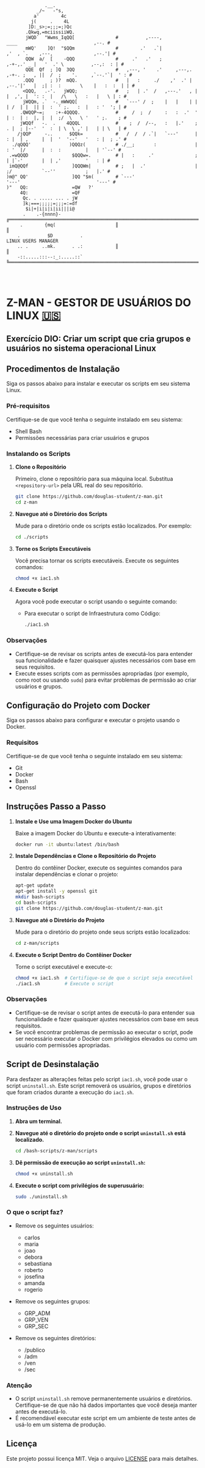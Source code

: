 ```


              .__.                      
           _/~   -"s,                   
          a'        4c                  
         j(     .    4L                 
        ]D:_s>;=;;;=;)Qc                
       .Qkwq,=mciissiiWQ.               
       jWQD`  "Wwms_IqQQ[               #          ,----,                      ____                            ,--. #
       mWQ'    ]Q!  "$QQm               #        .'   .`|                    ,'  , `.    ,---,               ,--.'| #
       QQW  a/  [    -QQQ               #     .'   .'   ;                 ,-+-,.' _ |   '  .' \          ,--,:  : | #
       QQE  Qf  ; ]Q  3QQ               #   ,---, '    .'     ,---,.   ,-+-. ;   , ||  /  ;    '.     ,`--.'`|  ' : #
      .QQQ      ; )?  mQQ.              #   |   :     ./    ,'  .' |  ,--.'|'   |  ;| :  :       \    |   :  :  | | #
      <QQQ,   .-'.   jWQQ;              #   ;   | .'  /   ,---.'   , |   |  ,', |  ': :  |   /\   \   :   |   \ | : #
      jWQQm, .`  -._mWWQQ[              #   `---' /  ;    |   |    | |   | /  | |  || |  :  ' ;.   :  |   : '  '; | #
     .QWQQP~=;    :+-4QQQQ.             #     /  ;  /     :   :  .'  '   | :  | :  |, |  |  ;/  \   \ '   ' ;.    ; #
     jWQQf   -.  .    4QQQL             #    ;  /  /--,   :   |.'    ;   . |  ; |--'  '  :  | \  \ ,' |   | | \   | #
    /jQQP     -..      $QQk=            #   /  /  / .`|   `---'      |   : |  | ,     |  |  '  '--'   '   : |  ; .' #
  ./qQQQ'              )QQQz(           # ./__;       :              |   : '  |/      |  :  :         |   | '`--' #
 .=wQQQD                $QQQw=.         # |   :     .'               ;   | |`-'       |  | ,'         '   : | #
 imQ@QQf                ]QQQWm|         # ;   |  .'                  |   ;/           `--''           ;   |.' #
)m@" QQ'                ]QQ "$m(        # `---'                      '---'                            '---' #
)"   QQ:                =QW   ?'        
     4Q:                =QF             
      Qc. . ..... ... . jW              
      ]k;===;;;;;=;;;=:=df              
       $i|+|i|i|i|ii|||i@               
      .    .-{nnnn}-                    ╔═══════════════════════════════════════════════════════════════════════════╗
     .        {mq(                      ║                                                                           ║
    .          $D          .                                      LINUX USERS MANAGER
    .. .     ..mk.      . .:            ║                                                                           ║
    -::.....:::--:_:.....::`            ╚═══════════════════════════════════════════════════════════════════════════╝
                                        
                                        


```
# Z-MAN - GESTOR DE USUÁRIOS DO LINUX [:us:](README.md)
## Exercício DIO: Criar um script que cria grupos e usuários no sistema operacional Linux

## Procedimentos de Instalação

Siga os passos abaixo para instalar e executar os scripts em seu sistema Linux.

### Pré-requisitos

Certifique-se de que você tenha o seguinte instalado em seu sistema:
- Shell Bash
- Permissões necessárias para criar usuários e grupos

### Instalando os Scripts

1. **Clone o Repositório**

   Primeiro, clone o repositório para sua máquina local. Substitua `<repository-url>` pela URL real do seu repositório.

   ```bash
   git clone https://github.com/douglas-student/z-man.git
   cd z-man
   ```

2. **Navegue até o Diretório dos Scripts**

   Mude para o diretório onde os scripts estão localizados. Por exemplo:

   ```bash
   cd ./scripts
   ```

3. **Torne os Scripts Executáveis**

   Você precisa tornar os scripts executáveis. Execute os seguintes comandos:

   ```bash
   chmod +x iac1.sh
   ```

4. **Execute o Script**

   Agora você pode executar o script usando o seguinte comando:

   - Para executar o script de Infraestrutura como Código:
     ```bash
     ./iac1.sh
     ```

### Observações

- Certifique-se de revisar os scripts antes de executá-los para entender sua funcionalidade e fazer quaisquer ajustes necessários com base em seus requisitos.
- Execute esses scripts com as permissões apropriadas (por exemplo, como root ou usando `sudo`) para evitar problemas de permissão ao criar usuários e grupos.

## Configuração do Projeto com Docker

Siga os passos abaixo para configurar e executar o projeto usando o Docker.

### Requisitos

Certifique-se de que você tenha o seguinte instalado em seu sistema:

- Git
- Docker
- Bash
- Openssl

## Instruções Passo a Passo

1. **Instale e Use uma Imagem Docker do Ubuntu**

   Baixe a imagem Docker do Ubuntu e execute-a interativamente:

   ```bash
   docker run -it ubuntu:latest /bin/bash
   ```

2. **Instale Dependências e Clone o Repositório do Projeto**

   Dentro do contêiner Docker, execute os seguintes comandos para instalar dependências e clonar o projeto:

   ```bash
   apt-get update
   apt-get install -y openssl git
   mkdir bash-scripts
   cd bash-scripts
   git clone https://github.com/douglas-student/z-man.git
   ```

3. **Navegue até o Diretório do Projeto**

   Mude para o diretório do projeto onde seus scripts estão localizados:

   ```bash
   cd z-man/scripts
   ```

4. **Execute o Script Dentro do Contêiner Docker**

   Torne o script executável e execute-o:

   ```bash
   chmod +x iac1.sh  # Certifique-se de que o script seja executável
   ./iac1.sh         # Execute o script
   ```

### Observações

- Certifique-se de revisar o script antes de executá-lo para entender sua funcionalidade e fazer quaisquer ajustes necessários com base em seus requisitos.
- Se você encontrar problemas de permissão ao executar o script, pode ser necessário executar o Docker com privilégios elevados ou como um usuário com permissões apropriadas.

## Script de Desinstalação

Para desfazer as alterações feitas pelo script `iac1.sh`, você pode usar o script `uninstall.sh`. Este script removerá os usuários, grupos e diretórios que foram criados durante a execução do `iac1.sh`.

### Instruções de Uso

1. **Abra um terminal.**

2. **Navegue até o diretório do projeto onde o script `uninstall.sh` está localizado.**
   ```bash
   cd /bash-scripts/z-man/scripts
   ```

3. **Dê permissão de execução ao script `uninstall.sh`:**
   ```bash
   chmod +x uninstall.sh
   ```

4. **Execute o script com privilégios de superusuário:**
   ```bash
   sudo ./uninstall.sh
   ```

### O que o script faz?

- Remove os seguintes usuários:
  - carlos
  - maria
  - joao
  - debora
  - sebastiana
  - roberto
  - josefina
  - amanda
  - rogerio

- Remove os seguintes grupos:
  - GRP_ADM
  - GRP_VEN
  - GRP_SEC

- Remove os seguintes diretórios:
  - /publico
  - /adm
  - /ven
  - /sec

### Atenção

- O script `uninstall.sh` remove permanentemente usuários e diretórios. Certifique-se de que não há dados importantes que você deseja manter antes de executá-lo.
- É recomendável executar este script em um ambiente de teste antes de usá-lo em um sistema de produção.

## Licença

Este projeto possui licença MIT. Veja o arquivo [LICENSE](./LICENSE) para mais detalhes.
